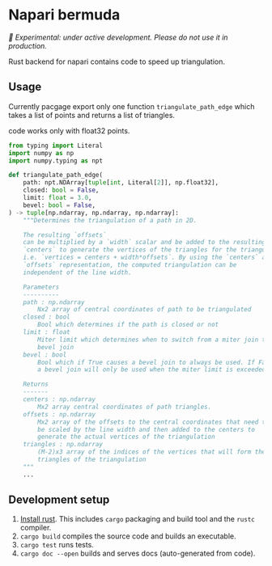 # Napari bermuda

*📌 Experimental: under active development. Please do not use it in production.*

Rust backend for napari contains code to speed up triangulation.

## Usage

Currently pacgage export only one function `triangulate_path_edge` which 
takes a list of points and returns a list of triangles.

code works only with float32 points.

```python
from typing import Literal
import numpy as np
import numpy.typing as npt

def triangulate_path_edge(
    path: npt.NDArray[tuple[int, Literal[2]], np.float32],
    closed: bool = False,
    limit: float = 3.0,
    bevel: bool = False,
) -> tuple[np.ndarray, np.ndarray, np.ndarray]:
    """Determines the triangulation of a path in 2D.

    The resulting `offsets`
    can be multiplied by a `width` scalar and be added to the resulting
    `centers` to generate the vertices of the triangles for the triangulation,
    i.e. `vertices = centers + width*offsets`. By using the `centers` and
    `offsets` representation, the computed triangulation can be
    independent of the line width.

    Parameters
    ----------
    path : np.ndarray
        Nx2 array of central coordinates of path to be triangulated
    closed : bool
        Bool which determines if the path is closed or not
    limit : float
        Miter limit which determines when to switch from a miter join to a
        bevel join
    bevel : bool
        Bool which if True causes a bevel join to always be used. If False
        a bevel join will only be used when the miter limit is exceeded

    Returns
    -------
    centers : np.ndarray
        Mx2 array central coordinates of path triangles.
    offsets : np.ndarray
        Mx2 array of the offsets to the central coordinates that need to
        be scaled by the line width and then added to the centers to
        generate the actual vertices of the triangulation
    triangles : np.ndarray
        (M-2)x3 array of the indices of the vertices that will form the
        triangles of the triangulation
    """
    ...
```


## Development setup

1. [Install rust](https://www.rust-lang.org/tools/install).
   This includes `cargo` packaging and build tool and the `rustc` compiler.
2. `cargo build` compiles the source code and builds an executable.
3. `cargo test` runs tests.
4. `cargo doc --open` builds and serves docs (auto-generated from code).
